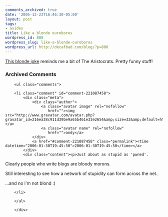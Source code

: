 ```yaml
---
comments_archived: true
date: '2005-12-23T16:46:30-05:00'
layout: post
tags:
- asides
title: Like a blonde ouroboros
wordpress_id: 808
wordpress_slug: like-a-blonde-ouroboros
wordpress_url: http://decafbad.com/blog/?p=808
---
```

[This blonde joke][bj] reminds me a bit of The Aristocrats.  Pretty funny stuff!

[bj]: http://vowe.net/archives/006666.html

<div id="comments" class="comments archived-comments">
            <h3>Archived Comments</h3>
            
        <ul class="comments">
            
        <li class="comment" id="comment-221087458">
            <div class="meta">
                <div class="author">
                    <a class="avatar image" rel="nofollow" 
                       href=""><img src="http://www.gravatar.com/avatar.php?gravatar_id=216ea38c911d39be9a65b461e33e2654&amp;size=32&amp;default=http://mediacdn.disqus.com/1320279820/images/noavatar32.png"/></a>
                    <a class="avatar name" rel="nofollow" 
                       href="">andy</a>
                </div>
                <a href="#comment-221087458" class="permalink"><time datetime="2006-01-30T19:45:50">2006-01-30T19:45:50</time></a>
            </div>
            <div class="content"><p>Just about as stupid as 'pwned'.
Clearly people who write blogs are bloody morons.</p>

<p>Still interesting to see how a network of stupidity can form across the net..</p>

<p>...and no i'm not blond :)</p></div>
            
        </li>
    
        </ul>
    
        </div>
    